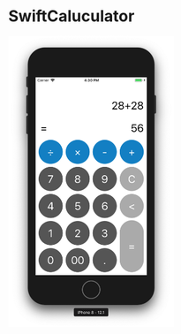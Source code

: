 # SwiftCaluculator

<img src="https://raw.githubusercontent.com/tkrplus/SwiftCaluculator/master/images/appImage.png" width="300px" />
